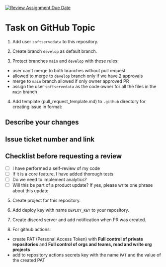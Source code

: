 [![Review Assignment Due Date](https://classroom.github.com/assets/deadline-readme-button-22041afd0340ce965d47ae6ef1cefeee28c7c493a6346c4f15d667ab976d596c.svg)](https://classroom.github.com/a/auo8BfpL)

# Task on GitHub Topic

1. Add user `softservedata` to this repository.

2. Create branch `develop` as default branch.

3. Protect branches `main` and `develop` with these rules:

- user can't merge to both branches without pull request
- allowed to merge to `develop` branch only if we have 2 approvals
- merge to `main` branch allowed if only owner approved PR
- assign the user `softservedata` as the code owner for all the files in the `main` branch

4. Add template (pull_request_template.md) to `.github` directory for creating issue in format:

## Describe your changes

## Issue ticket number and link

## Checklist before requesting a review

- [ ] I have performed a self-review of my code
- [ ] If it is a core feature, I have added thorough tests
- [ ] Do we need to implement analytics?
- [ ] Will this be part of a product update? If yes, please write one phrase about this update

5. Create project for this repository.

6. Add deploy key with name `DEPLOY_KEY` to your repository.

7. Create discord server and add notification when PR was created.

8. For github actions:

- create PAT (Personal Access Token) with **Full control of private repositories** and **Full control of orgs and teams, read and write org projects**
- add to repository actions secrets key with the name `PAT` and the value of the created PAT
